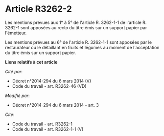 # Article R3262-2

Les mentions prévues aux 1° à 5° de l'article R. 3262-1-1 de l'article R. 3262-1 sont apposées au recto du titre émis sur un
support papier par l'émetteur. 

Les mentions prévues au 6° de l'article R. 3262-1-1 sont apposées par le restaurateur ou le détaillant en fruits et légumes
au moment de l'acceptation du titre émis sur un support papier.

**Liens relatifs à cet article**

_Cité par_:

  - Décret n°2014-294 du 6 mars 2014 (V)
  - Code du travail - art. R3262-46 (VD)

_Modifié par_:

  - Décret n°2014-294 du 6 mars 2014 - art. 3

_Cite_:

  - Code du travail - art. R3262-1
  - Code du travail - art. R3262-1-1 (V)
